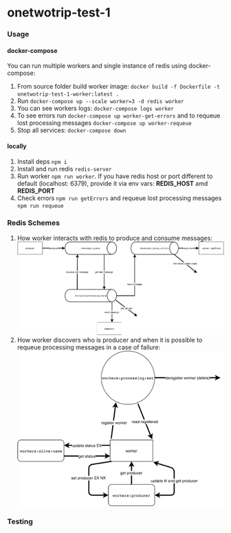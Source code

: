 # onetwotrip-test-1

### Usage

#### docker-compose
You can run multiple workers and single instance of redis using docker-compose:
 1. From source folder build worker image: ```docker build -f Dockerfile -t onetwotrip-test-1-worker:latest .```
 2. Run ```docker-compose up --scale worker=3 -d redis worker```
 3. You can see workers logs: ```docker-compose logs worker```
 4. To see errors run ```docker-compose up worker-get-errors``` and to requeue lost processing messages ```docker-compose up worker-requeue```
 5. Stop all services: ```docker-compose down```

#### locally
1. Install deps ```npm i```
2. Install and run redis ```redis-server```
3. Run worker ```npm run worker```. If you have redis host or port different to default (localhost: 6379), provide it via env vars: __REDIS_HOST__ amd __REDIS_PORT__
4. Check errors ```npm run getErrors``` and requeue lost processing messages ```npm run requeue```

### Redis Schemes
1. How worker interacts with redis to produce and consume messages:
![Message Broker](resources/messageBroker.png)
2. How worker discovers who is producer and when it is possible to requeue processing messages in a case of failure:
![Service Discovery](resources/serviceDiscovery.png)

### Testing